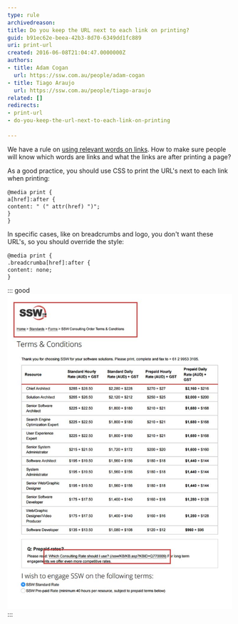 ```yaml
---
type: rule
archivedreason: 
title: Do you keep the URL next to each link on printing?
guid: b91ec62e-beea-42b3-8d70-6349dd1fc889
uri: print-url
created: 2016-06-08T21:04:47.0000000Z
authors:
- title: Adam Cogan
  url: https://ssw.com.au/people/adam-cogan
- title: Tiago Araujo
  url: https://ssw.com.au/people/tiago-araujo
related: []
redirects:
- print-url
- do-you-keep-the-url-next-to-each-link-on-printing

---
```


We have a rule on [using relevant words on links](/_layouts/15/FIXUPREDIRECT.ASPX?WebId=3dfc0e07-e23a-4cbb-aac2-e778b71166a2&TermSetId=07da3ddf-0924-4cd2-a6d4-a4809ae20160&TermId=f19d44f5-5c5b-4cc8-905d-3f7ddb1edf58). How to make sure people will know which words are links and what the links are after printing a page?

<!--endintro-->

As a good practice, you should use CSS to print the URL's next to each link when printing:



```
@media print {
a[href]:after {
content: " (" attr(href) ")";
}
}
```


In specific cases, like on breadcrumbs and logo, you don't want these URL's, so you should override the style:



```
@media print {
.breadcrumba[href]:after {
content: none;
}
```




::: good  
![Figure: Good example - printing links on the content but avoiding it on obvious places, like the logo and bradcrumbs](print-url.jpg)  
:::
